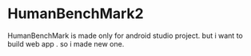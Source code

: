 # HumanBenchMark2
HumanBenchMark is made only for android studio project. but i want to build web app . so i made new one.
